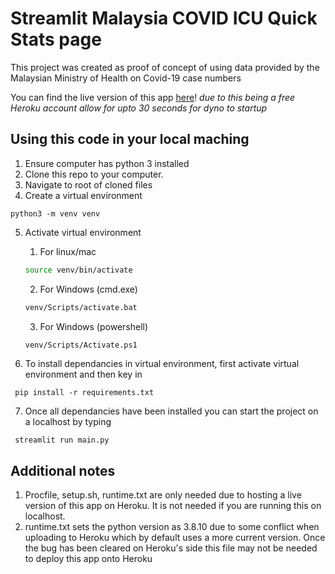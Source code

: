 # Streamlit Malaysia COVID ICU Quick Stats page

This project was created as proof of concept of using data provided by the Malaysian Ministry of Health on Covid-19 case numbers

You can find the live version of this app [here](https://moh-covid.herokuapp.com/)!
_due to this being a free Heroku account allow for upto 30 seconds for dyno to startup_

## Using this code in your local maching

1. Ensure computer has python 3 installed
2. Clone this repo to your computer.
3. Navigate to root of cloned files
4. Create a virtual environment

```shell
python3 -m venv venv
```

5. Activate virtual environment

   1. For linux/mac

   ```bash
   source venv/bin/activate
   ```

   2. For Windows (cmd.exe)

   ```bash
   venv/Scripts/activate.bat
   ```

   3. For Windows (powershell)

   ```bash
   venv/Scripts/Activate.ps1
   ```

6. To install dependancies in virtual environment, first activate virtual environment and then key in

```shell
 pip install -r requirements.txt
```

7. Once all dependancies have been installed you can start the project on a localhost by typing

```shell
 streamlit run main.py
```

## Additional notes

1. Procfile, setup.sh, runtime.txt are only needed due to hosting a live version of this app on Heroku. It is not needed if you are running this on localhost.
2. runtime.txt sets the python version as 3.8.10 due to some conflict when uploading to Heroku which by default uses a more current version. Once the bug has been cleared on Heroku's side this file may not be needed to deploy this app onto Heroku
